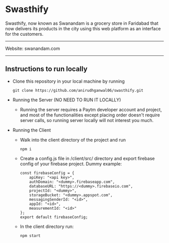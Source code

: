 # Swasthify
Swasthify, now known as Swanandam is a grocery store in Faridabad that now delivers its products in the city using this web platform as an interface for the customers.

---
Website: swanandam.com

---

## Instructions to run locally
* Clone this repository in your local machine by running 
	```
	git clone https://github.com/anirudhganwal06/swasthify.git
	```

* Running the Server (NO NEED TO RUN IT LOCALLY)
	- Running the server requires a Paytm developer account and project, and most of the functionalities except placing order doesn't require server calls, so running server locally will not interest you much.

* Running the Client
	- Walk into the client directory of the project and run
		```
		npm i
		```
	- Create a config.js file in /client/src/ directory and export firebase config of your firebase project. Dummy example:
		```
		const firebaseConfig = {
			apiKey: "<api key>",
			authDomain: "<dummy>.firebaseapp.com",
			databaseURL: "https://<dummy>.firebaseio.com",
			projectId: "<dummy>",
			storageBucket: "<dummy>.appspot.com",
			messagingSenderId: "<id>",
			appId: "<id>",
			measurementId: "<id>"
		};
		export default firebaseConfig;
		```
	- In the client directory run:
		```
		npm start
		```